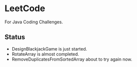 # LeetCode
For Java Coding Challenges.

## Status

* DesignBlackjackGame is just started.
* RotateArray is almost completed.
* RemoveDuplicatesFromSortedArray about to try again now.